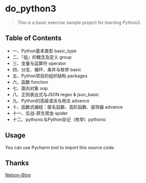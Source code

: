 # do_python3

> This is a basic exercise sample project for learning Python3.

## Table of Contents

* 一、Python基本类型 basic_type
* 二、「组」的概念及定义 group
* 三、变量与运算符 operator
* 四、分支、循环、条件与枚举 basic
* 五、Python项目的组织结构 packages
* 六、函数 function
* 七、面向对象 oop
* 八、正则表达式与JSON regex & json_basic
* 九、Python的高级语法与用法 advance
* 十、函数式编程：匿名函数、高阶函数、装饰器 advance 
* 十一、实战-原生爬虫 spider
* 十二、pythonic与Python杂记（枚举）pythonic

## Usage

You can use Pycharm tool to import this source code.

## Thanks

[Nelson-Blog](http://nelsonblog.me/)